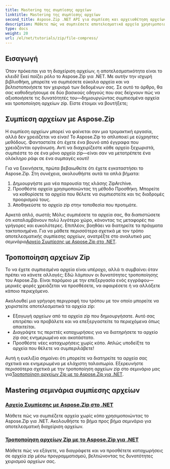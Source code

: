 ```yaml
---
title: Mastering της συμπίεσης αρχείων
linktitle: Mastering της συμπίεσης αρχείων
second_title: Aspose.Zip .NET API για συμπίεση και αρχειοθέτηση αρχείων
description: Μάθετε πώς να συμπιέσετε αποτελεσματικά αρχεία χρησιμοποιώντας το Aspose.Zip για .NET με το αναλυτικό μας σεμινάριο. Ακολουθήστε αυτόν τον περιεκτικό οδηγό για να εφαρμόσετε συμπίεση αρχείων απρόσκοπτα στις εφαρμογές σας .NET.
type: docs
weight: 20
url: /el/net/tutorials/zip/file-compress/
---
```

## Εισαγωγή

Όταν πρόκειται για τη διαχείριση αρχείων, η αποτελεσματικότητα είναι το κλειδί! Εκεί παίζει ρόλο το Aspose.Zip για .NET. Με αυτήν την ισχυρή βιβλιοθήκη, μπορείτε να συμπιέσετε εύκολα αρχεία και να βελτιστοποιήσετε τον χειρισμό των δεδομένων σας. Σε αυτό το άρθρο, θα σας καθοδηγήσουμε σε δύο βασικούς οδηγούς που σας δείχνουν πώς να αξιοποιήσετε τις δυνατότητές του—δημιουργώντας συμπιεσμένα αρχεία και τροποποίηση αρχείων zip. Είστε έτοιμοι να βουτήξετε;

## Συμπίεση αρχείων με Aspose.Zip

Η συμπίεση αρχείων μπορεί να φαίνεται σαν μια τρομακτική εργασία, αλλά δεν χρειάζεται να είναι! Το Aspose.Zip το απλοποιεί με εύχρηστες μεθόδους. Φανταστείτε ότι έχετε ένα βουνό από έγγραφα που χρειάζονται οργάνωση. Αντί να διαχειρίζεστε κάθε αρχείο ξεχωριστά, συμπιέστε το σε ένα μόνο αρχείο zip—είναι σαν να μετατρέπετε ένα ολόκληρο ράφι σε ένα συμπαγές κουτί! 

Για να ξεκινήσετε, πρώτα βεβαιωθείτε ότι έχετε εγκαταστήσει το Aspose.Zip. Στη συνέχεια, ακολουθήστε αυτά τα απλά βήματα:

1. Δημιουργήστε μια νέα παρουσία της κλάσης ZipArchive.
2. Προσθέστε αρχεία χρησιμοποιώντας τη μέθοδο Προσθήκη. Μπορείτε να καθορίσετε τα αρχεία που θέλετε να συμπιεστείτε και τις διαδρομές προορισμού τους.
3. Αποθηκεύστε το αρχείο zip στην τοποθεσία που προτιμάτε.

 Αρκετά απλό, σωστά; Μόλις συμπιέσετε τα αρχεία σας, θα διαπιστώσετε ότι καταλαμβάνουν πολύ λιγότερο χώρο, κάνοντας τις μεταφορές πιο γρήγορες και ευκολότερες. Επιπλέον, βοηθάει να διατηρείτε τα πράγματα τακτοποιημένα. Για να μάθετε περισσότερα σχετικά με τον τρόπο αποτελεσματικής συμπίεσης αρχείων, ανατρέξτε στο αναλυτικό μας σεμινάριο[Αρχείο Συμπίεσης με Aspose.Zip στο .NET](./compression-file/).

## Τροποποίηση αρχείων Zip

Το να έχετε συμπιεσμένα αρχεία είναι υπέροχο, αλλά τι συμβαίνει όταν πρέπει να κάνετε αλλαγές; Εδώ λάμπουν οι δυνατότητες τροποποίησης του Aspose.Zip. Είναι παρόμοιο με την επεξεργασία ενός εγγράφου—μερικές φορές χρειάζεται να προσθέσετε, να αφαιρέσετε ή να αλλάξετε κάποιο περιεχόμενο.

Ακολουθεί μια γρήγορη περιγραφή του τρόπου με τον οποίο μπορείτε να χειριστείτε αποτελεσματικά τα αρχεία zip:

- Εξαγωγή αρχείων από τα αρχεία zip που δημιουργήσατε. Αυτό σας επιτρέπει να προβάλετε και να επεξεργαστείτε τα περιεχόμενα όπως απαιτείται.
- Διαγράψτε τις περιττές καταχωρήσεις για να διατηρήσετε το αρχείο zip σας ενημερωμένο και ακατάστατο.
- Προσθέστε νέες καταχωρήσεις χωρίς κόπο. Απλώς υποδείξτε τα αρχεία που θέλετε να συμπεριλάβετε!

 Αυτή η ευελιξία σημαίνει ότι μπορείτε να διατηρείτε τα αρχεία σας σχετικά και ενημερωμένα με ελάχιστη ταλαιπωρία. Εξερευνήστε περισσότερα σχετικά με την τροποποίηση αρχείων zip στο σεμινάριο μας για[Τροποποίηση αρχείων Zip με το Aspose.Zip για .NET](./modify-zip-files/).

## Mastering σεμινάρια συμπίεσης αρχείων
### [Αρχείο Συμπίεσης με Aspose.Zip στο .NET](./compression-file/)
Μάθετε πώς να συμπιέζετε αρχεία χωρίς κόπο χρησιμοποιώντας το Aspose.Zip για .NET. Ακολουθήστε το βήμα προς βήμα σεμινάριο για αποτελεσματική διαχείριση αρχείων.
### [Τροποποίηση αρχείων Zip με το Aspose.Zip για .NET](./modify-zip-files/)
Μάθετε πώς να εξάγετε, να διαγράφετε και να προσθέτετε καταχωρήσεις σε αρχεία zip μέσω προγραμματισμού, βελτιώνοντας τις δυνατότητες χειρισμού αρχείων σας.